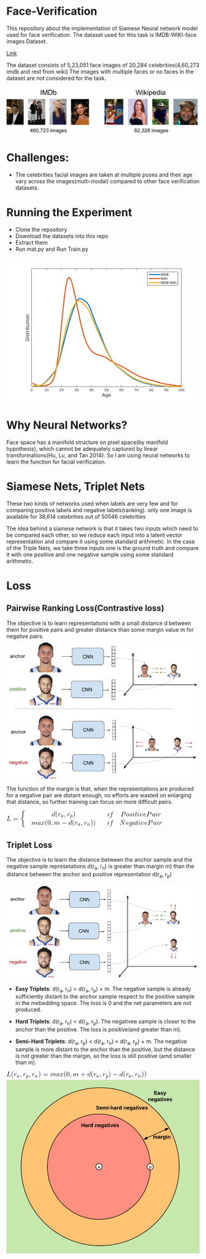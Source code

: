 # Face-Verification
This repository about the implementation of Siamese Neural network model used for face verification. The dataset used for this task is IMDB-WIKI-face images Dataset. 

[Link](https://data.vision.ee.ethz.ch/cvl/rrothe/imdb-wiki/)

The dataset consists of 5,23,051 face images of 20,284 celebrities(4,60,273 imdb and rest from wiki)
The images with multiple faces or no faces in the dataset are not considered for the task.

![](Img/imdb-wiki-teaser.png)

# Challenges:
* The celebrities facial images are taken at multiple poses and their age vary across the images(multi-modal) compared to other face verification datasets.

# Running the Experiment
* Clone the repository
* Download the datasets into this repo
* Extract them
* Run mat.py and Run Train.py

![](Img/dataset_dist.png)

# Why Neural Networks?
 Face space has a manifold structure on pixel space(by manifold hypothesis), which cannot be adequately captured by linear transformations(Hu, Lu, and Tan 2014). So I am using neural networks to learn the function for facial verification.
 
 
 # Siamese Nets, Triplet Nets
These two kinds of networks used when labels are very few and for comparing positive labels and negative labels(ranking). only one image is available for 38,614 celebrities out of 50546 celebrities
 
 The idea behind a siamese network is that it takes two inputs which need to be compared each other, so we reduce each input into a latent vector representation and compare it using some standard arithmetic. In the case of the Triple Nets, we take three inputs one is the ground truth and compare it with one positive and one negative sample using some standard arithmetic.
 
 # Loss
 ## Pairwise Ranking Loss(Contrastive loss)
 The objective is to learn representations with a small distance d between them for positive pairs and greater distance than some margin value m for negative pairs.
 ![](Img/pairwise_ranking_loss_faces.png)
 
 The function of the margin is that, when the representations are produced for a negative pair are distant enough, no efforts are wasted on enlarging that distance, so further training can focus on more difficult pairs.
 
 ![](gif.gif)
 
 ## Triplet Loss
 The objective is to learn the distance between the anchor sample and the negative sample represetations d(r<sub>a</sub>, r<sub>n</sub>) is greater than margin m) than the distance between the anchor and positive representation d(r<sub>a</sub>, r<sub>p</sub>)
 
 ![](Img/triplet_loss_faces.png)
 
 * **Easy Triplets**: d(r<sub>a</sub>, r<sub>n</sub>) > d(r<sub>a</sub>, r<sub>p</sub>) + m. The negative sample is already sufficiently distant to the anchor sample respect to the positive sample in the mebedding space. The loss is 0 and the net parameters are not produced.
 
 * **Hard Triplets**: d(r<sub>a</sub>, r<sub>n</sub>) < d(r<sub>a</sub>, r<sub>p</sub>). The negativee sample is closer to the anchor than the positive. The loss is positive(and greater than m).
 
 * **Semi-Hard Triplets**: d(r<sub>a</sub>, r<sub>p</sub>) < d(r<sub>a</sub>, r<sub>n</sub>) < d(r<sub>a</sub>, r<sub>p</sub>) + m. The negative sample is more distant to the anchor than the positive, but the distance is not greater than the margin, so the loss is still positive (amd smaller than m).
 
 
 
 
 ![](Img/gif1.gif)
 ![](Img/triplets_negatives.png)
 
 
 
